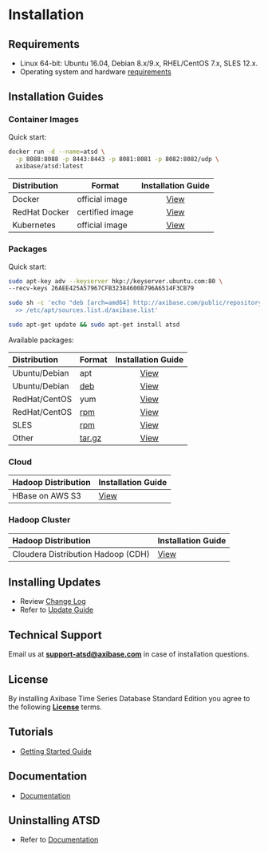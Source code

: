 # Installation

## Requirements

* Linux 64-bit: Ubuntu 16.04, Debian 8.x/9.x, RHEL/CentOS 7.x, SLES 12.x.
* Operating system and hardware [requirements](../administration/requirements.md)

## Installation Guides

### Container Images

Quick start:

```bash
docker run -d --name=atsd \
  -p 8088:8088 -p 8443:8443 -p 8081:8081 -p 8082:8082/udp \
  axibase/atsd:latest
```

| **Distribution** | **Format** | **Installation Guide** |
| :--- | --- | :---: |
| Docker | official image | [View](docker.md)|
| RedHat Docker | certified image | [View](docker-redhat.md)|
| Kubernetes | official image | [View](https://axibase.com/docs/axibase-collector/installation-on-kubernetes.html)|

### Packages

Quick start:

```bash
sudo apt-key adv --keyserver hkp://keyserver.ubuntu.com:80 \
--recv-keys 26AEE425A57967CFB323846008796A6514F3CB79
```

```bash
sudo sh -c 'echo "deb [arch=amd64] http://axibase.com/public/repository/deb/ ./" \
  >> /etc/apt/sources.list.d/axibase.list'
```

```bash
sudo apt-get update && sudo apt-get install atsd
```

Available packages:

| **Distribution** | **Format** | **Installation Guide** |
| :--- | --- | :---: |
| Ubuntu/Debian | apt | [View](ubuntu-debian-apt.md)|
| Ubuntu/Debian | [deb](https://axibase.com/public/atsd_deb_latest.htm) | [View](ubuntu-debian-deb.md) |
| RedHat/CentOS| yum | [View](redhat-centos-yum.md)|
| RedHat/CentOS| [rpm](https://axibase.com/public/atsd_rpm_latest.htm) | [View](redhat-centos-rpm.md)|
| SLES| [rpm](https://axibase.com/public/atsd_rpm_sles_latest.htm)   | [View](sles-rpm.md)|
| Other | [tar.gz](https://axibase.com/public/atsd_distrib_latest.htm) | [View](other-distributions.md)|

### Cloud

| **Hadoop Distribution** | **Installation Guide** |
| :--- | :--- |
| HBase on AWS S3  | [View](aws-emr-s3.md)|

### Hadoop Cluster

| **Hadoop Distribution** | **Installation Guide** |
| :--- | :--- |
| Cloudera Distribution Hadoop (CDH)  | [View](cloudera.md) |

## Installing Updates

* Review [Change Log](../changelogs/README.md)
* Refer to [Update Guide](../administration/update.md)

## Technical Support

Email us at **support-atsd@axibase.com** in case of installation questions.

## License

By installing Axibase Time Series Database Standard Edition you agree to the following **[License](../axibase_tsd_se_license.pdf)** terms.

## Tutorials

* [Getting Started Guide](../tutorials/getting-started.md)

## Documentation

* [Documentation](https://axibase.com/docs/atsd)

## Uninstalling ATSD

* Refer to [Documentation](uninstalling.md)